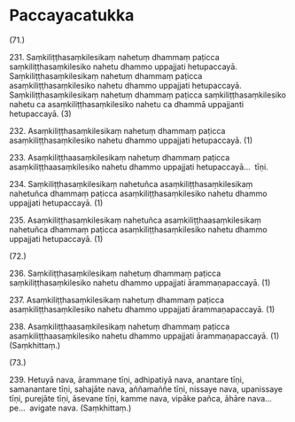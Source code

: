 

# Paccayacatukka






(71.)

231\. Saṃkiliṭṭhasaṃkilesikaṃ nahetuṃ dhammaṃ paṭicca saṃkiliṭṭhasaṃkilesiko nahetu dhammo uppajjati hetupaccayā. Saṃkiliṭṭhasaṃkilesikaṃ nahetuṃ dhammaṃ paṭicca asaṃkiliṭṭhasaṃkilesiko nahetu dhammo uppajjati hetupaccayā. Saṃkiliṭṭhasaṃkilesikaṃ nahetuṃ dhammaṃ paṭicca saṃkiliṭṭhasaṃkilesiko nahetu ca asaṃkiliṭṭhasaṃkilesiko nahetu ca dhammā uppajjanti hetupaccayā. (3)

232\. Asaṃkiliṭṭhasaṃkilesikaṃ nahetuṃ dhammaṃ paṭicca asaṃkiliṭṭhasaṃkilesiko nahetu dhammo uppajjati hetupaccayā. (1)

233\. Asaṃkiliṭṭhaasaṃkilesikaṃ nahetuṃ dhammaṃ paṭicca asaṃkiliṭṭhaasaṃkilesiko nahetu dhammo uppajjati hetupaccayā…  tīṇi.

234\. Saṃkiliṭṭhasaṃkilesikaṃ nahetuñca asaṃkiliṭṭhasaṃkilesikaṃ nahetuñca dhammaṃ paṭicca asaṃkiliṭṭhasaṃkilesiko nahetu dhammo uppajjati hetupaccayā. (1)

235\. Asaṃkiliṭṭhasaṃkilesikaṃ nahetuñca asaṃkiliṭṭhaasaṃkilesikaṃ nahetuñca dhammaṃ paṭicca asaṃkiliṭṭhasaṃkilesiko nahetu dhammo uppajjati hetupaccayā. (1)

(72.)

236\. Saṃkiliṭṭhasaṃkilesikaṃ nahetuṃ dhammaṃ paṭicca saṃkiliṭṭhasaṃkilesiko nahetu dhammo uppajjati ārammaṇapaccayā. (1)

237\. Asaṃkiliṭṭhasaṃkilesikaṃ nahetuṃ dhammaṃ paṭicca asaṃkiliṭṭhasaṃkilesiko nahetu dhammo uppajjati ārammaṇapaccayā. (1)

238\. Asaṃkiliṭṭhaasaṃkilesikaṃ nahetuṃ dhammaṃ paṭicca asaṃkiliṭṭhaasaṃkilesiko nahetu dhammo uppajjati ārammaṇapaccayā. (1) (Saṃkhittaṃ.)

(73.)

239\. Hetuyā nava, ārammaṇe tīṇi, adhipatiyā nava, anantare tīṇi, samanantare tīṇi, sahajāte nava, aññamaññe tīṇi, nissaye nava, upanissaye tīṇi, purejāte tīṇi, āsevane tīṇi, kamme nava, vipāke pañca, āhāre nava…pe…  avigate nava. (Saṃkhittaṃ.)



